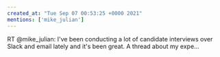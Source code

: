 ```yaml
---
created_at: "Tue Sep 07 00:53:25 +0000 2021"
mentions: ['mike_julian']
---
```


RT @mike_julian: I've been conducting a lot of candidate interviews over Slack and email lately and it's been great. A thread about my expe…